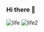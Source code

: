 ### Hi there 👋

<!--
**ahmedSOUSSI21/ahmedSOUSSI21** is a ✨ _special_ ✨ repository because its `README.md` (this file) appears on your GitHub profile.

Here are some ideas to get you started:

- 🔭 I’m currently working on ...
- 🌱 I’m currently learning ...
- 👯 I’m looking to collaborate on ...
- 🤔 I’m looking for help with ...
- 💬 Ask me about ...
- 📫 How to reach me: ...
- 😄 Pronouns: ...
- ⚡ Fun fact: ...
-->
<a>
  <img src="https://komarev.com/ghpvc/?username=ahmedSOUSSI21&label=Profile%20views&color=ce9927&style=flat" alt="life"> 
</a>
<a>
  <img src="https://github-readme-stats.vercel.app/api/top-langs/?username=ahmedsoussi21&theme=dracula&layout=compact" alt="life2">
</a>
